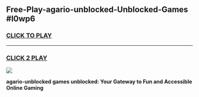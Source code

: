 
## Free-Play-agario-unblocked-Unblocked-Games #l0wp6
<h3>
<a href="https://news.freeplayer.one?title=agario-unblocked&ref=8M">CLICK TO PLAY</a></h3>
<hr>

<h3>
<a href="https://news.freeplayer.one?title=agario-unblocked&ref=8M">CLICK 2 PLAY</a>
  
</h3>

<a href="https://news.freeplayer.one?title=agario-unblocked&ref=8M"><img src="https://clearcache.store/games.png"></a>


**agario-unblocked games unblocked: Your Gateway to Fun and Accessible Online Gaming**
